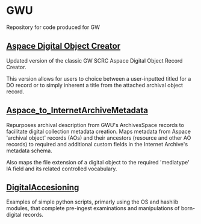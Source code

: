 # GWU
Repository for code produced for GW

## [Aspace Digital Object Creator](AspaceDigitalObjectCreator)
Updated version of the classic GW SCRC Aspace Digital Object Record Creator.

This version allows for users to choice between a user-inputted titled for a DO record or to simply inherent a title from the attached archival object record.

## [Aspace_to_InternetArchiveMetadata](Aspace_to_InternetArchiveMetadata)
Repurposes archival description from GWU's ArchivesSpace records to facilitate digital collection metadata creation. Maps metadata from Aspace 'archival object' records (AOs) and their ancestors (resource and other AO records) to required and additional custom fields in the Internet Archive's metadata schema.

Also maps the file extension of a digital object to the required 'mediatype' IA field and its related controlled vocabulary.

## [DigitalAccesioning](DigitalAccesioning)
Examples of simple python scripts, primarly using the OS and hashlib modules, that complete pre-ingest examinations and manipulations of born-digital records.